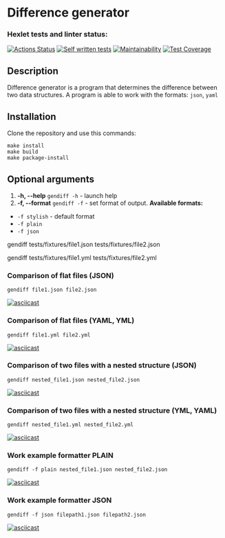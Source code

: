 # Difference generator


### Hexlet tests and linter status:
[![Actions Status](https://github.com/Cherund/python-project-50/actions/workflows/hexlet-check.yml/badge.svg)](https://github.com/Cherund/python-project-50/actions)
[![Self written tests](https://github.com/Cherund/python-project-50/actions/workflows/diff-check.yml/badge.svg)](https://github.com/Cherund/python-project-50/actions/workflows/diff-check.yml)
[![Maintainability](https://api.codeclimate.com/v1/badges/5e796ed120db98e38c50/maintainability)](https://codeclimate.com/github/Cherund/python-project-50/maintainability)
[![Test Coverage](https://api.codeclimate.com/v1/badges/5e796ed120db98e38c50/test_coverage)](https://codeclimate.com/github/Cherund/python-project-50/test_coverage)

## Description


Difference generator is a program that determines the difference between two data structures.
A program is able to work with the formats: ```json```, ```yaml```


## Installation


Clone the repository and use this commands:

```
make install
make build
make package-install
```


## Optional arguments

1. **-h, --help**  `gendiff -h` - launch help
2. **-f, --format** `gendiff -f` - set format of output. **Available formats:**
* `-f stylish` - default format
* `-f plain`
* `-f json`

gendiff tests/fixtures/file1.json tests/fixtures/file2.json

gendiff tests/fixtures/file1.yml tests/fixtures/file2.yml


### Comparison of flat files (JSON)

`gendiff file1.json file2.json`

[![asciicast](https://asciinema.org/a/631993.svg)](https://asciinema.org/a/631993)

### Comparison of flat files (YAML, YML)

`gendiff file1.yml file2.yml`

[![asciicast](https://asciinema.org/a/631994.svg)](https://asciinema.org/a/631994)

### Comparison of two files with a nested structure (JSON)

`gendiff nested_file1.json nested_file2.json`

[![asciicast](https://asciinema.org/a/631995.svg)](https://asciinema.org/a/631995)

### Comparison of two files with a nested structure (YML, YAML)

`gendiff nested_file1.yml nested_file2.yml`

[![asciicast](https://asciinema.org/a/631997.svg)](https://asciinema.org/a/631997)

### Work example formatter PLAIN

`gendiff -f plain nested_file1.json nested_file2.json`

[![asciicast](https://asciinema.org/a/631998.svg)](https://asciinema.org/a/631998)

### Work example formatter JSON

`gendiff -f json filepath1.json filepath2.json`

[![asciicast](https://asciinema.org/a/631999.svg)](https://asciinema.org/a/631999)
